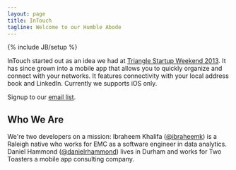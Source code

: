 ```yaml
---
layout: page
title: InTouch
tagline: Welcome to our Humble Abode
---
```

{% include JB/setup %}

InTouch started out as an idea we had at [Triangle Startup Weekend 2013](http://triangle.startupweekend.org/). It has since grown into a mobile app that allows you to quickly organize and connect with your networks. It features connectivity with your local address book and LinkedIn. Currently we supports iOS only.

Signup to our [email list](http://signup.intouchapp.co).



## Who We Are

We're two developers on a mission:
Ibraheem Khalifa (<a href="https://github.com/ibraheemk" class="user-mention">@ibraheemk</a>) is a Raleigh native who works for EMC as a software engineer in data analytics.
Daniel Hammond (<a href="https://github.com/danielrhammond" class="user-mention">@danielrhammond</a>) lives in Durham and works for Two Toasters a mobile app consulting company.
    

